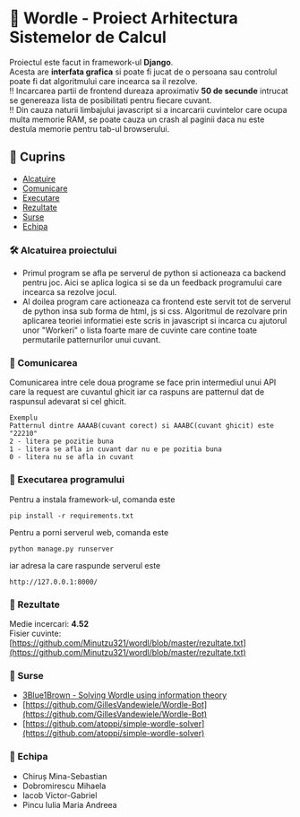 
# :large_orange_diamond: Wordle - Proiect Arhitectura Sistemelor de Calcul

Proiectul este facut in framework-ul **Django**.\
Acesta are **interfata grafica** si poate fi jucat de o persoana sau controlul poate fi dat algoritmului care incearca sa il rezolve.\
:bangbang: Incarcarea partii de frontend dureaza aproximativ **50 de secunde** intrucat se genereaza lista de posibilitati pentru fiecare cuvant.\
:bangbang: Din cauza naturii limbajului javascript si a incarcarii cuvintelor care ocupa multa memorie RAM, se poate cauza un crash al paginii daca nu este destula memorie pentru tab-ul browserului.


## :notebook_with_decorative_cover: Cuprins
- [Alcatuire](https://github.com/Minutzu321/wordl#hammer_and_wrench-alcatuirea-proiectului)
- [Comunicare](https://github.com/Minutzu321/wordl#speech_balloon-comunicarea)
- [Executare](https://github.com/Minutzu321/wordl#pray-executarea-programului)
- [Rezultate](https://github.com/Minutzu321/wordl#memo-rezultate)
- [Surse](https://github.com/Minutzu321/wordl/#eyes-surse)
- [Echipa](https://github.com/Minutzu321/wordl#busts_in_silhouette-echipa)


### :hammer_and_wrench: Alcatuirea proiectului
 - Primul program se afla pe serverul de python si actioneaza ca backend pentru joc. Aici se aplica logica si se da un feedback programului care incearca sa rezolve jocul.
 - Al doilea program care actioneaza ca frontend este servit tot de serverul de python insa sub forma de html, js si css. Algoritmul de rezolvare prin aplicarea teoriei informatiei este scris in javascript si incarca cu ajutorul unor "Workeri" o lista foarte mare de cuvinte care contine toate permutarile patternurilor unui cuvant.


### :speech_balloon: Comunicarea
Comunicarea intre cele doua programe se face prin intermediul unui API care la request are cuvantul ghicit iar ca raspuns are patternul dat de raspunsul adevarat si cel ghicit.
```
Exemplu
Patternul dintre AAAAB(cuvant corect) si AAABC(cuvant ghicit) este "22210"
2 - litera pe pozitie buna
1 - litera se afla in cuvant dar nu e pe pozitia buna
0 - litera nu se afla in cuvant
```
### :pray: Executarea programului
Pentru a instala framework-ul, comanda este
```
pip install -r requirements.txt
```
Pentru a porni serverul web, comanda este
```
python manage.py runserver
```
iar adresa la care raspunde serverul este
```
http://127.0.0.1:8000/
```
### :memo: Rezultate
Medie incercari: **4.52**\
Fisier cuvinte: [https://github.com/Minutzu321/wordl/blob/master/rezultate.txt](https://github.com/Minutzu321/wordl/blob/master/rezultate.txt)

### :eyes: Surse
 - [3Blue1Brown - Solving Wordle using information theory](https://www.youtube.com/watch?v=v68zYyaEmEA&ab_channel=3Blue1Brown)
 - [https://github.com/GillesVandewiele/Wordle-Bot](https://github.com/GillesVandewiele/Wordle-Bot)
 - [https://github.com/atoppi/simple-wordle-solver](https://github.com/atoppi/simple-wordle-solver)

### :busts_in_silhouette: Echipa
- Chiruș Mina-Sebastian
- Dobromirescu Mihaela
- Iacob Victor-Gabriel
- Pincu Iulia Maria Andreea